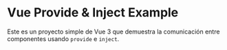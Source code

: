 # Vue Provide & Inject Example

Este es un proyecto simple de Vue 3 que demuestra la comunicación entre componentes usando `provide` e `inject`.